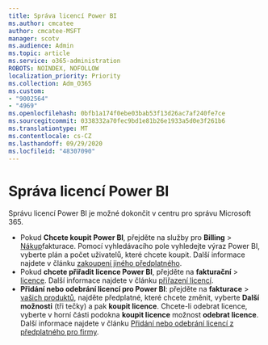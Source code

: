 ```yaml
---
title: Správa licencí Power BI
ms.author: cmcatee
author: cmcatee-MSFT
manager: scotv
ms.audience: Admin
ms.topic: article
ms.service: o365-administration
ROBOTS: NOINDEX, NOFOLLOW
localization_priority: Priority
ms.collection: Adm_O365
ms.custom:
- "9002564"
- "4969"
ms.openlocfilehash: 0bfb1a174f0ebe03bab53f13d26ac7af240fe7ce
ms.sourcegitcommit: 0338332a70fec9bd1e81b26e1933a5d0e3f261b6
ms.translationtype: MT
ms.contentlocale: cs-CZ
ms.lasthandoff: 09/29/2020
ms.locfileid: "48307090"
---
```

# <a name="power-bi-license-management"></a>Správa licencí Power BI

Správu licencí Power BI je možné dokončit v centru pro správu Microsoft 365.

- Pokud **Chcete koupit Power BI**, přejděte na služby pro **Billing** \> [Nákup](https://go.microsoft.com/fwlink/p/?linkid=868433)fakturace. Pomocí vyhledávacího pole vyhledejte výraz Power BI, vyberte plán a počet uživatelů, které chcete koupit. Další informace najdete v článku [zakoupení jiného předplatného](https://docs.microsoft.com/microsoft-365/commerce/try-or-buy-microsoft-365\#buy-a-different-subscription).
- Pokud **chcete přiřadit licence Power BI**, přejděte na **fakturační**  >  [licence](https://go.microsoft.com/fwlink/p/?linkid=842264). Další informace najdete v článku [přiřazení licencí](https://docs.microsoft.com/microsoft-365/admin/manage/assign-licenses-to-users).
- **Přidání nebo odebrání licencí pro Power BI**: přejděte na **fakturace**  >  [vašich produktů](https://go.microsoft.com/fwlink/p/?linkid=842054), najděte předplatné, které chcete změnit, vyberte **Další možnosti** (tři tečky) a pak **koupit licence**. Chcete-li odebrat licence, vyberte v horní části podokna **koupit licence** možnost **odebrat licence**. Další informace najdete v článku [Přidání nebo odebrání licencí z předplatného pro firmy](https://docs.microsoft.com/microsoft-365/commerce/licenses/buy-licenses#add-or-remove-licenses-for-your-business-subscription).